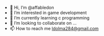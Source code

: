 - 👋 Hi, I’m @affabledon
- 👀 I’m interested in game development
- 🌱 I’m currently learning c programming
- 💞️ I’m looking to collaborate on ...
- 📫 How to reach me ldolma284@gmail.com

<!---
affabledon/affabledon is a ✨ special ✨ repository because its `README.md` (this file) appears on your GitHub profile.
You can click the Preview link to take a look at your changes.
--->
